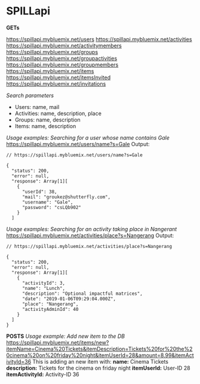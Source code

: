 # SPILLapi


**GETs**

https://spillapi.mybluemix.net/users
https://spillapi.mybluemix.net/activities
https://spillapi.mybluemix.net/activitymembers
https://spillapi.mybluemix.net/groups
https://spillapi.mybluemix.net/groupactivities
https://spillapi.mybluemix.net/groupmembers
https://spillapi.mybluemix.net/items
https://spillapi.mybluemix.net/itemsInvited
https://spillapi.mybluemix.net/invitations

*Search parameters*

 - Users: name, mail
 - Activities: name, description, place
 - Groups: name, description
 - Items: name, description

*Usage examples: Searching for a user whose name contains Gale*
https://spillapi.mybluemix.net/users/name?s=Gale
Output:

    // https://spillapi.mybluemix.net/users/name?s=Gale
    
    {
      "status": 200,
      "error": null,
      "response": Array[1][
        {
          "userId": 38,
          "mail": "groukez@shutterfly.com",
          "username": "Gale",
          "password": "csLQb902"
        }
      ]

*Usage examples: Searching for an activity taking place in Nangerant*
https://spillapi.mybluemix.net/activities/place?s=Nangerang
Output:

   
    // https://spillapi.mybluemix.net/activities/place?s=Nangerang
    
    {
      "status": 200,
      "error": null,
      "response": Array[1][
        {
          "activityId": 3,
          "name": "Lunch",
          "description": "Optional impactful matrices",
          "date": "2019-01-06T09:29:04.000Z",
          "place": "Nangerang",
          "activityAdminId": 40
        }
      ]
    }



**POSTS**
*Usage example: Add new item to the DB*
https://spillapi.mybluemix.net/items/new?itemName=Cinema%20Tickets&itemDescription=Tickets%20for%20the%20cinema%20on%20friday%20night&itemUserId=28&amount=8.99&itemActivityId=36
This is adding an new item with:
**name:** Cinema Tickets
**description:** Tickets for the cinema on friday night
**itemUserId:** User-ID 28
**itemActivityId:** Activity-ID 36
